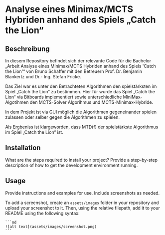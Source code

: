 # Analyse eines Minimax/MCTS Hybriden anhand des Spiels „Catch the Lion“

## Beschreibung

In diesem Repository befindet sich der relevante Code für die Bachelor „Arbeit Analyse eines Minimax/MCTS Hybriden anhand des Spiels 'Catch the Lion'“ von Bruno Schaffer mit den Betreuern Prof. Dr. Benjamin Blankertz und Dr.- Ing. Stefan Fricke.

Das Ziel war es unter den Betrachteten Algorithmen den spielstärksten im Spiel „Catch the Lion“ zu bestimmen. Hier für wurde das Spiel „Catch the Lion“ via Bitboards implementiert sowie unterschiedliche MiniMax-Algotihmen den MCTS-Solver Algorihmus und MCTS-Minimax-Hybride.

In dem Projekt ist via GUI möglich die Algorithmen gegeneinander spielen zulassen oder selber gegen die Algorithmen zu spielen.

Als Ergbeniss ist klargeworden, dass MTD(f) der spielstärkste Algorithmus im Spiel „Catch the Lion“ ist.

## Installation

What are the steps required to install your project? Provide a step-by-step description of how to get the development environment running.

## Usage

Provide instructions and examples for use. Include screenshots as needed.

To add a screenshot, create an `assets/images` folder in your repository and upload your screenshot to it. Then, using the relative filepath, add it to your README using the following syntax:

    ```md
    ![alt text](assets/images/screenshot.png)
    ```
